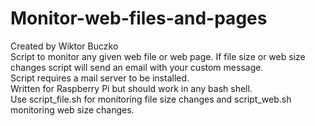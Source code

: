 # Monitor-web-files-and-pages<br>
Created by Wiktor Buczko<br>
Script to monitor any given web file or web page. If file size or web size changes script will send an email with your custom message.<br>
Script requires a mail server to be installed. <br>
Written for Raspberry Pi but should work in any bash shell.<br>
Use script_file.sh for monitoring file size changes and script_web.sh monitoring web size changes.<br>
